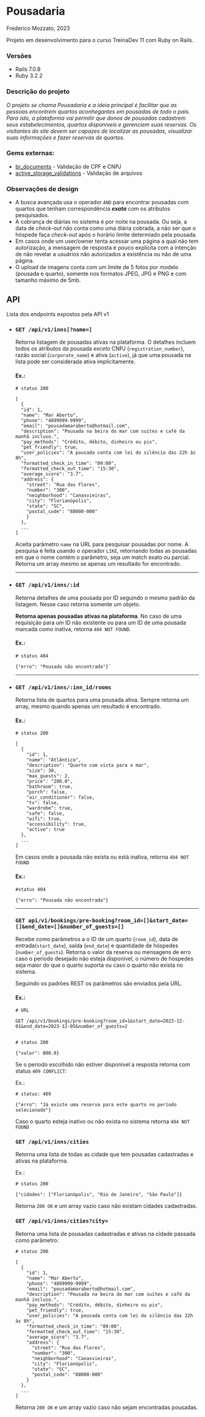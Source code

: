 # Pousadaria
Frederico Mozzato, 2023

Projeto em desenvolvimento para o curso TreinaDev 11 com Ruby on Rails.

### Versões

- Rails 7.0.8
- Ruby 3.2.2


### Descrição do projeto

*O projeto se chama Pousadaria e a ideia principal é facilitar que as pessoas encontrem quartos aconhegantes em pousadas de todo o país. Para isto, a plataforma vai permitir que donos de pousadas cadastrem seus estabelecimentos, quartos disponíveis e gerenciem suas reservas. Os visitantes do site devem ser capazes de localizar as pousadas, visualizar suas informações e fazer reservas de quartos.*


### Gems externas:

- [br_documents](https://github.com/asseinfo/br_documents) - Validação de CPF e CNPJ
- [active_storage_validations](https://github.com/igorkasyanchuk/active_storage_validations) - Validação de arquivos 


### Observações de design

- A busca avançada usa o operador `AND` para encontrar pousadas com quartos que tenham correspondência ***exata*** com os atributos pesquisados.
- A cobrança de diárias no sistema é por noite na pousada. Ou seja, a data de *check-out* não conta como uma diária cobrada, a não ser que o hóspede faça *check-out* após o horário limite determiado pela pousada.
- Em casos onde um user/owner tenta acessar uma página a qual não tem autorização, a mensagem de resposta é pouco explícita com a intenção de não revelar a usuários não autorizados a existência ou não de uma página.
- O upload de imagens conta com um limite de 5 fotos por modelo (pousada e quarto), somente nos formatos JPEG, JPG e PNG e com tamanho máximo de 5mb.



## API

Lista dos endpoints expostos pela API v1

- ### `GET /api/v1/inns[?name=]`
  Retorna listagem de pousadas ativas na plataforma. O detalhes incluem todos os atributos da pousada *exceto* CNPJ (`registration_number`), razão social (`corporate_name`) e ativa (`active`), já que uma pousada na lista pode ser considerada ativa implicitamente.

  #### Ex.:

  ```
  # status 200
  
  [
    {
    "id": 1,
    "name": "Mar Aberto",
    "phone": "4899999-9999",
    "email": "pousadamaraberto@hotmail.com",
    "description": "Pousada na beira do mar com suítes e café da manhã incluso.",
    "pay_methods": "Crédito, débito, dinheiro ou pix",
    "pet_friendly": true,
    "user_policies": "A pousada conta com lei do silêncio das 22h às 8h",
    "formatted_check_in_time": "09:00",
    "formatted_check_out_time": "15:30",
    "average_score": "3.7",
    "address": {
      "street": "Rua das Flores",
      "number": "300",
      "neighborhood": "Canasvieiras",
      "city": "Florianópolis",
      "state": "SC",
      "postal_code": "88000-000"
      }
    },
    ...
  ]
  ```

  Aceita parâmetro `name` na URL para pesquisar pousadas por nome. A pesquisa é feita usando o operador `LIKE`, retornando todas as pousadas em que o nome contém o parâmetro, seja um match exato ou parcial. Retorna um array mesmo se apenas um resultado for encontrado.

  ---

- ### `GET /api/v1/inns/:id`
  Retorna detalhes de uma pousada por ID seguindo o mesmo padrão da listagem. Nesse caso retorna somente um objeto.

  **Retorna apenas pousadas ativas na plataforma**. No caso de uma requisição para um ID não existente ou para um ID de uma pousada marcada como inativa, retorna `404 NOT FOUND`.

  #### Ex.:

  ```
  # status 404

  {"erro": "Pousada não encontrada"}`
  ```
  ---

- ### `GET /api/v1/inns/:inn_id/rooms`

  Retorna lista de quartos para uma pousada ativa. Sempre retorna um array, mesmo quando apenas um resultado é encontrado.

  #### Ex.:

  ```
  # status 200

  [
    {
      "id": 1,
      "name": "Atlântico",
      "description": "Quarto com vista para o mar",
      "size": 30,
      "max_guests": 2,
      "price": "200.0",
      "bathroom": true,
      "porch": false,
      "air_conditioner": false,
      "tv": false,
      "wardrobe": true,
      "safe": false,
      "wifi": true,
      "accessibility": true,
      "active": true
    },
    ...
  ]
  ```

  Em casos onde a pousada não exista ou está inativa, retorna `404 NOT FOUND`

  #### Ex.:

  ```
  #status 404

  {"erro": "Pousada não encontrada"}
  ```

  ---

  ### `GET api/v1/bookings/pre-booking?room_id=[]&start_date=[]&end_date=[]&number_of_guests=[]`

  Recebe como parâmetros a o ID de um quarto (`room_id`), data de entrada(`start_date`), saída (`end_date`) e quantidade de hóspedes (`number_of_guests`). Retorna o valor da reserva ou mensagens de erro caso o período desejado não esteja disponível, o número de hóspedes seja maior do que o quarto suporta ou caso o quarto não exista no sistema.

  Seguindo os padrões REST os parâmetros são enviados pela URL.

  #### Ex.:
  ```
  # URL

  GET /api/v1/bookings/pre-booking?room_id=1&start_date=2023-12-01&end_date=2023-12-05&number_of_guests=2


  # status 200

  {"valor": 800.0}
  ```

  Se o período escolhido não estiver disponível a resposta retorna com status `409 CONFLICT`:

  Ex.:
  ```
  # status: 409

  {"erro": "Já existe uma reserva para este quarto no período selecionado"}
  ```

  Caso o quarto esteja inativo ou não exista no sistema retorna `404 NOT FOUND`

  ### `GET /api/v1/inns/cities`

  Retorna uma lista de todas as cidade que tem pousadas cadastradas e ativas na plataforma.


  Ex.:
  ```
  # status 200

  {"cidades": ["Florianópolis", "Rio de Janeiro", "São Paulo"]}
  ```

  Retorna `200 OK` e um array vazio caso não existam cidades cadastradas.

  ### `GET /api/v1/inns/cities?city=`

  Retorna uma lista de pousadas cadastradas e ativas na cidade passada como parâmetro:

  ```
  # status 200

  [
    {
      "id": 1,
      "name": "Mar Aberto",
      "phone": "4899999-9999",
      "email": "pousadamaraberto@hotmail.com",
      "description": "Pousada na beira do mar com suítes e café da manhã incluso.",
      "pay_methods": "Crédito, débito, dinheiro ou pix",
      "pet_friendly": true,
      "user_policies": "A pousada conta com lei do silêncio das 22h às 8h",
      "formatted_check_in_time": "09:00",
      "formatted_check_out_time": "15:30",
      "average_score": "3.7",
      "address": {
        "street": "Rua das Flores",
        "number": "300",
        "neighborhood": "Canasvieiras",
        "city": "Florianópolis",
        "state": "SC",
        "postal_code": "88000-000"
      }
    },
    ...
  ]
  ```

  Retorna `200 OK` e um array vazio caso não sejam encontradas pousadas.